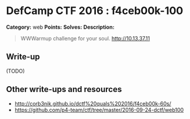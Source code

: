 # DefCamp CTF 2016 : f4ceb00k-100

**Category:** web
**Points:**
**Solves:**
**Description:**

> WWWarmup challenge for your soul. <http://10.13.37.11>

## Write-up

(TODO)

## Other write-ups and resources

* http://corb3nik.github.io/dctf%20quals%202016/f4ceb00k-60s/
* https://github.com/p4-team/ctf/tree/master/2016-09-24-dctf/web100
